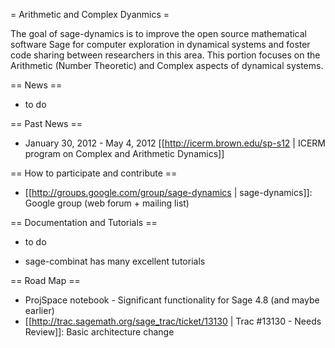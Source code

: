 = Arithmetic and Complex Dyanmics =

The goal of sage-dynamics is to improve the open source mathematical software Sage for computer exploration in dynamical systems and foster code sharing between researchers in this area. This portion focuses on the Arithmetic (Number Theoretic) and Complex aspects of dynamical systems.

== News ==

 * to do

== Past News ==

 * January 30, 2012 - May 4, 2012 [[http://icerm.brown.edu/sp-s12 | ICERM program on Complex and Arithmetic Dynamics]]

== How to participate and contribute ==

 * [[http://groups.google.com/group/sage-dynamics | sage-dynamics]]: Google group (web forum + mailing list)

== Documentation and Tutorials ==

 * to do
 
 * sage-combinat has many excellent tutorials

== Road Map ==

 * ProjSpace notebook - Significant functionality for Sage 4.8 (and maybe earlier)
 * [[http://trac.sagemath.org/sage_trac/ticket/13130 | Trac #13130 - Needs Review]]: Basic architecture change
